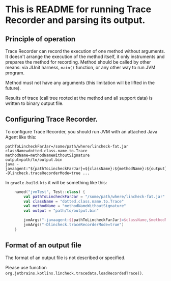 # This is README for running Trace Recorder and parsing its output.
## Principle of operation
Trace Recorder can record the execution of one method without arguments. It doesn't arrange the execution of the method
itself, it only instruments and prepares the method for recording. Method should be called by other means: via
JUnit harness, `main()` function, or any other way to run JVM program.

Method must not have any arguments (this limitation will be lifted in the future).

Results of trace (call tree rooted at the method and all support data) is written to binary output file.

## Configuring Trace Recorder.
To configure Trace Recorder, you should run JVM with an attached Java Agent like this:

```shell
pathToLincheckFarJar=/some/path/where/lincheck-fat.jar
className=dotted.class.name.to.Trace
methodName=methodNameWithoutSignature
output=path/to/output.bin
java -javaagent:"${pathToLincheckFarJar}=${className}:${methodName}:${output}" -Dlincheck.traceRecorderMode=true ...
```

In `gradle.build.kts` it will be something like this:


```kotlin
    named("jvmTest", Test::class) {
        val pathToLincheckFarJar = "/some/path/where/lincheck-fat.jar"
        val className = "dotted.class.name.to.Trace"
        val methodName = "methodNameWithoutSignature"
        val output = "path/to/output.bin"

        jvmArgs("-javaagent:${pathToLincheckFarJar}=$className,$methodName,$output")
        jvmArgs("-Dlincheck.traceRecorderMode=true")
    }
```

## Format of an output file
The format of an output file is not described or specified.

Please use function `org.jetbrains.kotlinx.lincheck.tracedata.loadRecordedTrace()`.